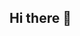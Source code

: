 ## Hi there 👋 

<!--
**badri506/badri506** is a ✨ _special_ ✨ repository because its `README.md` (this file) appears on your GitHub profile.

Here are some ideas to get you started:

- 🔭 I’m currently working on IcfaI University Jharkhand 
- 🌱 I’m currently learning ML and AI
- 🤔 I’m looking for the new tech era
- 💬 Ask me about Data Science
- 📫 How to reach me badrinath01003@gmail.com
- 😄 Pronouns:Aarav
- ⚡ 
-->
